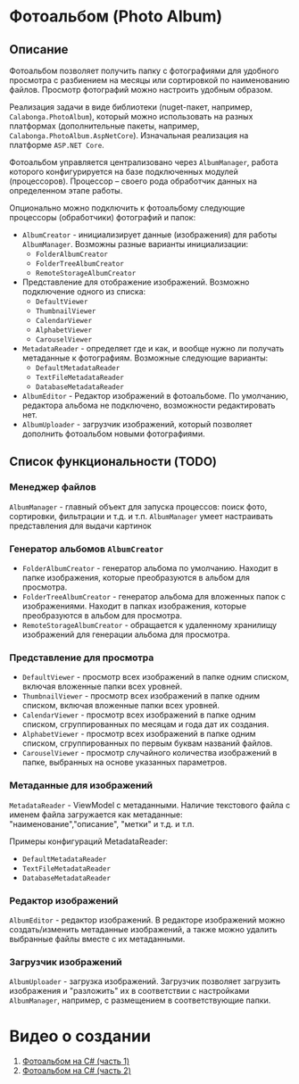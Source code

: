 # Фотоальбом (Photo Album)

## Описание

Фотоальбом позволяет получить папку с фотографиями для удобного просмотра с разбиением на месяцы или сортировкой по наименованию файлов. Просмотр фотографий можно настроить удобным образом.

Реализация задачи в виде библиотеки (nuget-пакет, например, `Calabonga.PhotoAlbum`), который можно использовать на разных платформах (дополнительные пакеты, например, `Calabonga.PhotoAlbum.AspNetCore`). Изначальная реализация на платформе `ASP.NET Core`.

Фотоальбом управляется централизовано через `AlbumManager`, работа которого конфигурируется на базе подключенных модулей (процессоров). Процессор – своего рода обработчик данных на определенном этапе работы.

Опционально можно подключить к фотоальбому следующие процессоры (обработчики) фотографий и папок:

* `AlbumCreator` - инициализирует данные (изображения) для работы `AlbumManager`. Возможны разные варианты инициализации:
  * `FolderAlbumCreator`
  * `FolderTreeAlbumCreator`
  * `RemoteStorageAlbumCreator`
* Представление для отображение изображений. Возможно подключение одного из списка:
  * `DefaultViewer`
  * `ThumbnailViewer`
  * `CalendarViewer`
  * `AlphabetViewer`
  * `CarouselViewer`
* `MetadataReader` - определяет где и как, и вообще нужно ли получать метаданные к фотографиям. Возможные следующие варианты:
  * `DefaultMetadataReader`
  * `TextFileMetadataReader`
  * `DatabaseMetadataReader`
* `AlbumEditor` - Редактор изображений в фотоальбоме. По умолчанию, редактора альбома не подключено, возможности редактировать нет.
* `AlbumUploader` - загрузчик изображений, который позволяет дополнить фотоальбом новыми фотографиями.

## Список функциональности (TODO)

### Менеджер файлов

`AlbumManager` - главный объект для запуска процессов: поиск фото, сортировки, фильтрации и т.д. и т.п. `AlbumManager` умеет настраивать представления для выдачи картинок

### Генератор альбомов `AlbumCreator`

* `FolderAlbumCreator` - генератор альбома по умолчанию. Находит в папке изображения, которые преобразуются в альбом для просмотра.
* `FolderTreeAlbumCreator` - генератор альбома для вложенных папок с изображениями. Находит в папках изображения, которые преобразуются в альбом для просмотра.
* `RemoteStorageAlbumCreator` - обращается к удаленному хранилищу изображений для генерации альбома для просмотра.

### Представление для просмотра

* `DefaultViewer` - просмотр всех изображений в папке одним списком, включая вложенные папки всех уровней.
* `ThumbnailViewer` - просмотр всех изображений в папке одним списком, включая вложенные папки всех уровней.
* `CalendarViewer` - просмотр всех изображений в папке одним списком, сгруппированных по месяцам и года дат их создания.
* `AlphabetViewer` - просмотр всех изображений в папке одним списком, сгруппированных по первым буквам названий файлов.
* `CarouselViewer` - просмотр случайного количества изображений в папке, выбранных на основе указанных параметров.

### Метаданные для изображений

`MetadataReader` - ViewModel c метаданными. Наличие текстового файла с именем файла загружается как метаданные: "наименование","описание", "метки" и т.д. и т.п.

Примеры конфигураций MetadataReader:

* `DefaultMetadataReader`
* `TextFileMetadataReader`
* `DatabaseMetadataReader`

### Редактор изображений

`AlbumEditor` - редактор изображений. В редакторе изображений можно создать/изменить метаданные изображений, а также можно удалить выбранные файлы вместе с их метаданными.

### Загрузчик изображений

`AlbumUploader` - загрузка изображений. Загрузчик позволяет загрузить изображения и "разложить" их в соответствии с настройками `AlbumManager`, например, с размещением в соответствующие папки.

# Видео о создании

1. [Фотоальбом на C# (часть 1)](https://boosty.to/calabonga/posts/74dbba15-6e6d-4fbf-b480-171883e5b9e8)
2. [Фотоальбом на C# (часть 2)](https://boosty.to/calabonga/posts/bdc392a3-1a21-44e5-b6ba-5b897a83673c)




